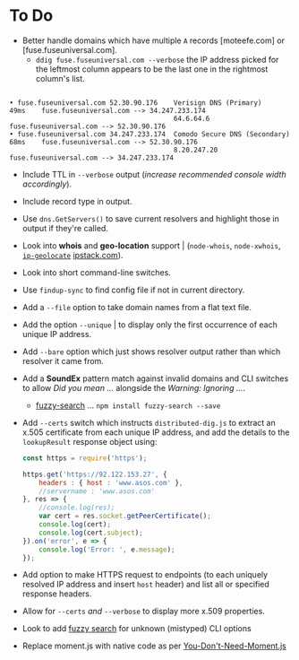 # To Do

* Better handle domains which have multiple `A` records [moteefe.com] or [fuse.fuseuniversal.com].
  * `ddig fuse.fuseuniversal.com --verbose` the IP address picked for the leftmost column appears to be the last one in the rightmost column's list.

```text

• fuse.fuseuniversal.com 52.30.90.176    Verisign DNS (Primary)         49ms    fuse.fuseuniversal.com --> 34.247.233.174
                                         64.6.64.6                              fuse.fuseuniversal.com --> 52.30.90.176
• fuse.fuseuniversal.com 34.247.233.174  Comodo Secure DNS (Secondary)  68ms    fuse.fuseuniversal.com --> 52.30.90.176
                                         8.20.247.20                            fuse.fuseuniversal.com --> 34.247.233.174
```

* Include TTL in `--verbose` output (*increase recommended console width accordingly*).
* Include record type in output.
* Use `dns.GetServers()` to save current resolvers and highlight those in output if they're called.
* Look into **whois** and **geo-location** support | (`node-whois`, `node-xwhois`, [`ip-geolocate`](https://www.npmjs.com/package/ip-geolocate) [ipstack.com](https://ipstack.com/)).
* Look into short command-line switches.
* Use `findup-sync` to find config file if not in current directory.
* Add a `--file` option to take domain names from a flat text file.
* Add the option `--unique` | to display only the first occurrence of each unique IP address.
* Add `--bare` option which just shows resolver output rather than which resolver it came from.
* Add a **SoundEx** pattern match against invalid domains and CLI switches to allow *Did you mean ...* alongside the *Warning: Ignoring ...*.
  * [fuzzy-search](https://www.npmjs.com/package/fuzzy-search) ... `npm install fuzzy-search --save`
* Add `--certs` switch which instructs `distributed-dig.js` to extract an x.505 certificate from each unique IP address, and add the details to the `lookupResult` response object using:

    ```javascript
    const https = require('https');

    https.get('https://92.122.153.27', {
        headers : { host : 'www.asos.com' },
        //servername : 'www.asos.com'
    }, res => {
        //console.log(res);
        var cert = res.socket.getPeerCertificate();
        console.log(cert);
        console.log(cert.subject);
    }).on('error', e => {
        console.log('Error: ', e.message);
    });
    ```

* Add option to make HTTPS request to endpoints (to each uniquely resolved IP address and insert `host` header) and list all or specified response headers.
* Allow for `--certs` *and* `--verbose` to display more x.509 properties.
* Look to add [fuzzy search](https://www.npmjs.com/package/fuzzy) for unknown (mistyped) CLI options
* Replace moment.js with native code as per [You-Don't-Need-Moment.js](https://github.com/you-dont-need/You-Dont-Need-Momentjs#difference)
